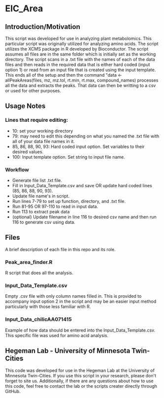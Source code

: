 # EIC_Area

## Introduction/Motivation
This script was developed for use in analyzing plant metabolomics. This particular script was originally utilized for analyzing amino acids. The script utilizes the XCMS package in R developed by Bioconductor. The script assumes all files are in the same folder which is initially set as the working directory. The script scans in a .txt file with the names of each of the data files and then reads in the required data that is either hard coded (input option 1) or read from an input file that is created using the input template. This ends all of the setup and then the command "data <- allPeakAreas(files, mz, mz.tol, rt.min, rt.max, compound_names) processes all the data and extracts the peaks. That data can then be writting to a csv or used for other purposes.  

## Usage Notes
### Lines that require editing:
- 10: set your working directory
- 79: may need to edit this depending on what you named the .txt file with all of your data file names in it. 
- 85, 86, 88, 90, 93: Hard coded input option. Set variables to their desired values. 
- 100: Input template option. Set string to input file name. 

### Workflow
- Generate file list .txt file. 
- Fill in Input_Data_Template.csv and save OR update hard coded lines (85, 86, 88, 90, 93).
- Update file name's in script. 
- Run lines 7-79 to set up function, directory, and .txt file. 
- Run 81-95 OR 97-110 to read in input data. 
- Run 113 to extract peak data
- (optional) Update filename in line 116 to desired csv name and then run 116 to generate csv using data. 

## Files
A brief description of each file in this repo and its role. 

### Peak_area_finder.R
R script that does all the analysis. 

### Input_Data_Template.csv
Empty .csv file with only column names filled in. This is provided to accompany input option 2 in the script and may be an easier input method particularly with those less familiar with R. 

### Input_Data_chilicAA071415
Example of how data should be entered into the Input_Data_Template.csv. This specific file was used for amino acid analysis. 

## Hegeman Lab - University of Minnesota Twin-Cities
This code was developed for use in the Hegeman Lab at the University of Minnesota Twin-Cities. If you use this script in your research, please don't forget to site us. Additionally, if there are any questions about how to use this code, feel free to contact the lab or the scripts creater directly through GitHub. 
